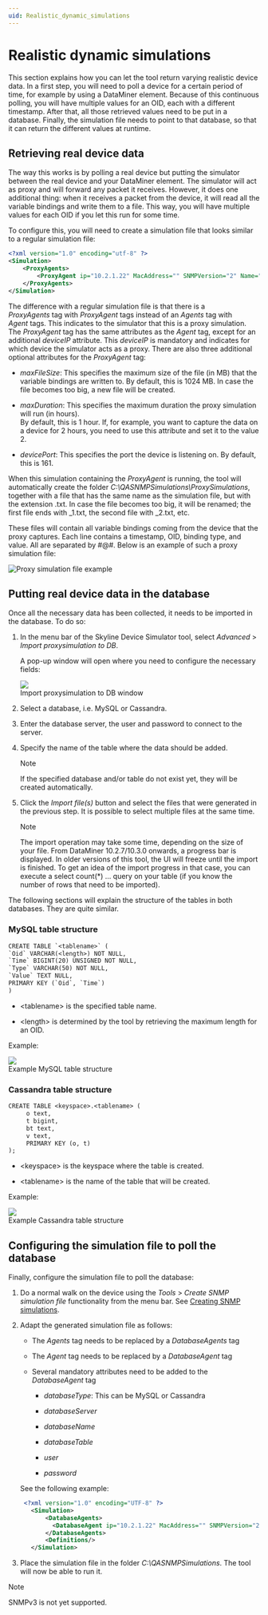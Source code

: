 ```yaml
---
uid: Realistic_dynamic_simulations
---
```


# Realistic dynamic simulations

This section explains how you can let the tool return varying realistic device data. In a first step, you will need to poll a device for a certain period of time, for example by using a DataMiner element. Because of this continuous polling, you will have multiple values for an OID, each with a different timestamp. After that, all those retrieved values need to be put in a database. Finally, the simulation file needs to point to that database, so that it can return the different values at runtime.

## Retrieving real device data

The way this works is by polling a real device but putting the simulator between the real device and your DataMiner element. The simulator will act as proxy and will forward any packet it receives. However, it does one additional thing: when it receives a packet from the device, it will read all the variable bindings and write them to a file. This way, you will have multiple values for each OID if you let this run for some time.

To configure this, you will need to create a simulation file that looks similar to a regular simulation file:

```xml
<?xml version="1.0" encoding="utf-8" ?>
<Simulation>
	<ProxyAgents>
		<ProxyAgent ip="10.2.1.22" MacAddress="" SNMPVersion="2" Name="" Port="7001" AutoBuildVersion="1.2" deviceIP="10.3.9.1" maxDuration="0.16666666"/>
	</ProxyAgents>
</Simulation>
```

The difference with a regular simulation file is that there is a *ProxyAgents* tag with *ProxyAgent* tags instead of an *Agents* tag with *Agent* tags. This indicates to the simulator that this is a proxy simulation. The *ProxyAgent* tag has the same attributes as the *Agent* tag, except for an additional *deviceIP* attribute. This *deviceIP* is mandatory and indicates for which device the simulator acts as a proxy. There are also three additional optional attributes for the *ProxyAgent* tag:

- *maxFileSize*: This specifies the maximum size of the file (in MB) that the variable bindings are written to. By default, this is 1024 MB. In case the file becomes too big, a new file will be created.

- *maxDuration*: This specifies the maximum duration the proxy simulation will run (in hours). <br>By default, this is 1 hour. If, for example, you want to capture the data on a device for 2 hours, you need to use this attribute and set it to the value 2.

- *devicePort*: This specifies the port the device is listening on. By default, this is 161.

When this simulation containing the *ProxyAgent* is running, the tool will automatically create the folder *C:\\QASNMPSimulations\\ProxySimulations*, together with a file that has the same name as the simulation file, but with the extension .txt. In case the file becomes too big, it will be renamed; the first file ends with \_1.txt, the second file with \_2.txt, etc.

These files will contain all variable bindings coming from the device that the proxy captures. Each line contains a timestamp, OID, binding type, and value. All are separated by #@#. Below is an example of such a proxy simulation file:

![Proxy simulation file example](~/develop/images/QADS_ProxySimulationFile.png)
<br>

## Putting real device data in the database

Once all the necessary data has been collected, it needs to be imported in the database. To do so:

1. In the menu bar of the Skyline Device Simulator tool, select *Advanced* > *Import proxysimulation to DB*.

   A pop-up window will open where you need to configure the necessary fields:

   ![](~/develop/images/QADS_ImportProxySim.png)
   <br>Import proxysimulation to DB window

1. Select a database, i.e. MySQL or Cassandra.

1. Enter the database server, the user and password to connect to the server.

1. Specify the name of the table where the data should be added.

   > [!NOTE]
   > If the specified database and/or table do not exist yet, they will be created automatically.

1. Click the *Import file(s)* button and select the files that were generated in the previous step. It is possible to select multiple files at the same time.

   > [!NOTE]
   > The import operation may take some time, depending on the size of your file. From DataMiner 10.2.7/10.3.0 onwards, a progress bar is displayed. In older versions of this tool, the UI will freeze until the import is finished. To get an idea of the import progress in that case, you can execute a select count(\*) … query on your table (if you know the number of rows that need to be imported).

The following sections will explain the structure of the tables in both databases. They are quite similar.

### MySQL table structure

```txt
CREATE TABLE `<tablename>` (
`Oid` VARCHAR(<length>) NOT NULL,
`Time` BIGINT(20) UNSIGNED NOT NULL,
`Type` VARCHAR(50) NOT NULL,
`Value` TEXT NULL,
PRIMARY KEY (`Oid`, `Time`)
)
```

- \<tablename> is the specified table name.

- \<length> is determined by the tool by retrieving the maximum length for an OID.

Example:

![](~/develop/images/QADS_MySQLTableStructure.png)
<br>Example MySQL table structure

### Cassandra table structure

```txt
CREATE TABLE <keyspace>.<tablename> (
     o text,
     t bigint,
     bt text,
     v text,
     PRIMARY KEY (o, t)
);
```

- \<keyspace> is the keyspace where the table is created.

- \<tablename> is the name of the table that will be created.

Example:

![](~/develop/images/QADS_CassandraTableStructure.png)
<br>Example Cassandra table structure

## Configuring the simulation file to poll the database

Finally, configure the simulation file to poll the database:

1. Do a normal walk on the device using the *Tools* > *Create SNMP simulation file* functionality from the menu bar. See [Creating SNMP simulations](xref:Creating_SNMP_simulations).

1. Adapt the generated simulation file as follows:

   - The *Agents* tag needs to be replaced by a *DatabaseAgents* tag

   - The *Agent* tag needs to be replaced by a *DatabaseAgent* tag

   - Several mandatory attributes need to be added to the *DatabaseAgent* tag

     - *databaseType*: This can be MySQL or Cassandra

     - *databaseServer*

     - *databaseName*

     - *databaseTable*

     - *user*

     - *password*

   See the following example:

   ```xml
	<?xml version="1.0" encoding="UTF-8" ?>
      <Simulation>
		  <DatabaseAgents>
			<DatabaseAgent ip="10.2.1.22" MacAddress="" SNMPVersion="2" Name="Cisco Switch" Port="7001" AutoBuildVersion="1.2" databaseType="MySQL" databaseServer="localhost" databaseName="demo" databaseTable="cisco" user="root" password="" />
		  </DatabaseAgents>
		  <Definitions/>
	  </Simulation>
   ```

1. Place the simulation file in the folder *C:\\QASNMPSimulations*. The tool will now be able to run it.

> [!NOTE]
> SNMPv3 is not yet supported.
